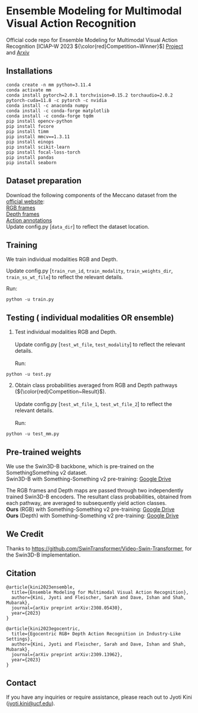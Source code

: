 # Ensemble Modeling for Multimodal Visual Action Recognition
Official code repo for Ensemble Modeling for Multimodal Visual Action Recognition [ICIAP-W 2023 ${\color{red}Competition~Winner}$]
[Project](https://www.crcv.ucf.edu/research/projects/ensemble-modeling-for-multimodal-visual-action-recognition/) and 
[Arxiv](https://arxiv.org/pdf/2308.05430.pdf)

## Installations
````
conda create -n mm python=3.11.4
conda activate mm
conda install pytorch=2.0.1 torchvision=0.15.2 torchaudio=2.0.2 pytorch-cuda=11.8 -c pytorch -c nvidia
conda install -c anaconda numpy    
conda install -c conda-forge matplotlib
conda install -c conda-forge tqdm
pip install opencv-python
pip install fvcore
pip install timm
pip install mmcv==1.3.11
pip install einops
pip install scikit-learn
pip install focal-loss-torch
pip install pandas
pip install seaborn
````
## Dataset preparation
Download the following components of the Meccano dataset from the [official website](https://iplab.dmi.unict.it/MECCANO/challenge.html): <br>
[RGB frames](https://iplab.dmi.unict.it/sharing/MECCANO/MECCANO_RGB_frames.zip) <br>
[Depth frames](https://iplab.dmi.unict.it/sharing/MECCANO/MECCANO_Depth_frames.zip) <br>
[Action annotations](https://iplab.dmi.unict.it/sharing/MECCANO/MECCANO_action_annotations.zip) <br> 
Update config.py [`data_dir`] to reflect the dataset location.

## Training
We train individual modalities RGB and Depth. <br>

Update config.py [`train_run_id`, `train_modality`, `train_weights_dir`, `train_ss_wt_file`] to reflect the relevant details.<br>

Run:
````
python -u train.py
````
## Testing ( individual modalities OR ensemble)
1. Test individual modalities RGB and Depth. <br><br>
Update config.py [`test_wt_file`, `test_modality`] to reflect the relevant details.<br><br>
Run:
````
python -u test.py
````
2. Obtain class probabilities averaged from RGB and Depth pathways (${\color{red}Competition~Result}$).<br><br>
Update config.py [`test_wt_file_1`, `test_wt_file_2`] to reflect the relevant details.<br><br>
Run:
````
python -u test_mm.py
````

## Pre-trained weights
We use the Swin3D-B backbone, which is pre-trained on the SomethingSomething v2 dataset.<br>
Swin3D-B with Something-Something v2 pre-training: [Google Drive](https://drive.google.com/drive/folders/195ecPNdP_f_ds7aBUeIWf4z714OxpVQu?usp=drive_link) <br>

The RGB frames and Depth maps are passed through two independently trained Swin3D-B encoders. The resultant class probabilities, obtained from each pathway, are averaged to subsequently yield action classes. <br>
**Ours** (RGB) with Something-Something v2 pre-training: [Google Drive](https://drive.google.com/drive/folders/14cUWo31X8PBNY61brvzHs2ORkG9dhILi?usp=drive_link) <br>
**Ours** (Depth) with Something-Something v2 pre-training: [Google Drive](https://drive.google.com/drive/folders/1ecY5T4nLv0ztMarPS02oBASTeIzfi2pO?usp=drive_link)

## We Credit
Thanks to https://github.com/SwinTransformer/Video-Swin-Transformer, for the Swin3D-B implementation.

## Citation
````
@article{kini2023ensemble,
  title={Ensemble Modeling for Multimodal Visual Action Recognition},
  author={Kini, Jyoti and Fleischer, Sarah and Dave, Ishan and Shah, Mubarak},
  journal={arXiv preprint arXiv:2308.05430},
  year={2023}
}

@article{kini2023egocentric,
  title={Egocentric RGB+ Depth Action Recognition in Industry-Like Settings},
  author={Kini, Jyoti and Fleischer, Sarah and Dave, Ishan and Shah, Mubarak},
  journal={arXiv preprint arXiv:2309.13962},
  year={2023}
}

````
## Contact
If you have any inquiries or require assistance, please reach out to Jyoti Kini (jyoti.kini@ucf.edu).

